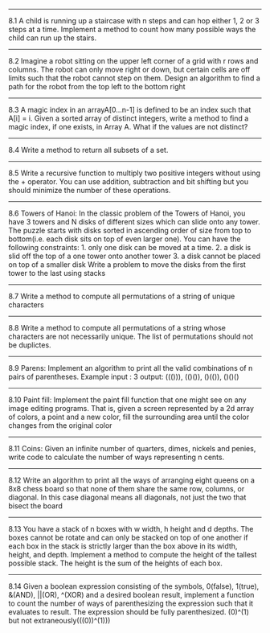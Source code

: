 <hr>
8.1
A child is running up a staircase with n steps and can hop either 1, 2 or 3 steps at a time. Implement a method  to count how many possible ways the child can run up the stairs.
<hr>
8.2
Imagine a robot sitting on the upper left corner of a grid with r rows and columns. The robot can only move right or down, but certain cells are off limits such that the robot cannot step on them. Design an algorithm to find a path for the robot from the top left to the bottom right
<hr>
8.3
A magic index in an arrayA[0...n-1] is defined to be an index such that A[i] = i. Given a sorted array of distinct integers, write a method to find a magic index, if one exists, in Array A.
What if the values are not distinct?
<hr>
8.4
Write a method to return all subsets of a set.
<hr>
8.5
Write a recursive function to multiply two positive integers without using the + operator. You can use addition, subtraction and bit shifting but you should minimize the number of these operations.
<hr>
8.6
Towers of Hanoi: In the classic problem of the Towers of Hanoi, you have 3 towers and N disks of different sizes which can slide onto any tower. The puzzle starts with disks sorted in ascending order of size from top to bottom(i.e. each disk sits on top of even larger one). You can have the following constraints:
1. only one disk can be moved at a time.
2. a disk is slid off the top of a one tower onto another tower
3. a disk cannot be placed on top of a smaller disk
Write a problem to move the disks from the first tower to the last using stacks
<hr>
8.7
Write a method to compute all permutations of a string of unique characters
<hr>
8.8
Write a method to compute all permutations of a string whose characters are not necessarily unique. The list of permutations should not be duplictes.
<hr>
8.9
Parens: Implement an algorithm to print all the valid combinations of n pairs of parentheses.
Example
input : 3
output: ((())), (()()), ()(()), ()()()
<hr>
8.10
Paint fill: Implement the paint fill function that one might see on any image editing programs. That is, given a screen represented by a 2d array of colors, a point and a new color, fill the surrounding area until the color changes from the original color
<hr>
8.11
Coins: Given an infinite number of quarters, dimes, nickels and penies, write code to calculate the number of ways representing n cents.
<hr>
8.12
Write an algorithm to print all the ways of arranging eight queens on a 8x8 chess board so that none of them share the same row, columns, or diagonal. In this case diagonal means all diagonals, not just the two that bisect the board
<hr>
8.13
You have a stack of n boxes with w width, h height and d depths. The boxes cannot be rotate and can only be stacked on top of one another if each box in the stack is strictly larger than the box above in its width, height, and depth. Implement a method to compute the height of the tallest possible stack. The height is the sum of the heights of each box.
<hr>
8.14
Given a boolean expression consisting of the symbols, 0(false), 1(true), &(AND), ||(OR), ^(XOR) and a desired boolean result, implement a function to count the number of ways of parenthesizing the expression such that it evaluates to result. The expression should be fully parenthesized. (0)^(1) but not extraneously(((0))^(1)))

